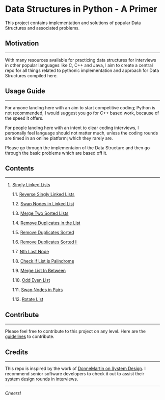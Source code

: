# Data Structures in Python - A Primer

This project contains implementation and solutions of popular Data Structures and associated problems.

## Motivation
---
With many resources available for practicing data structures for interviews in other popular languages like C, C++ and Java, I aim to create a central repo for all things related to pythonic implementation and approach for Data Structures compiled here.

## Usage Guide
---

For anyone landing here with an aim to start competitive coding; Python is not recommended, I would suggest you go for C++ based work, because of the speed it offers.

For people landing here with an intent to clear coding interviews, I personally feel language should not matter much, unless the coding rounds are timed in an online platform; which they rarely are.

Please go through the implementaion of the Data Structure and then go through the basic problems which are based off it.

## Contents
---

1. [Singly Linked Lists](https://www.github.com/naagarjunsa/data-structures-python-primer/singly-linked-list/SinglyLinkedList.py)

    1.1. [Reverse Singly Linked Lists](https://www.github.com/naagarjunsa/data-structures-python-primer/singly-linked-list/reverse-linked-list.py)

    1.2. [Swap Nodes in Linked List](https://www.github.com/naagarjunsa/data-structures-python-primer/singly-linked-list/swap-nodes.py)

    1.3. [Merge Two Sorted Lists](https://www.github.com/naagarjunsa/data-structures-python-primer/singly-linked-list/merge-sorted-lists.py)

    1.4. [Remove Duplicates in the List](https://www.github.com/naagarjunsa/data-structures-python-primer/singly-linked-list/remove-duplicates.py)

    1.5. [Remove Duplicates Sorted](https://www.github.com/naagarjunsa/data-structures-python-primer/singly-linked-list/remove-duplicates-sorted.py)

    1.6. [Remove Duplicates Sorted II](https://www.github.com/naagarjunsa/data-structures-python-primer/singly-linked-list/remove-duplicates-sorted-ii.py)
     
    1.7. [Nth Last Node](https://www.github.com/naagarjunsa/data-structures-python-primer/singly-linked-list/nth-last-node.py)

    1.8. [Check if List is Palindrome](https://www.github.com/naagarjunsa/data-structures-python-primer/singly-linked-list/check-palindrome.py)

    1.9. [Merge List In Between](https://www.github.com/naagarjunsa/data-structures-python-primer/singly-linked-list/merge-in-between-linked-list.py)

    1.10. [Odd Even List](https://www.github.com/naagarjunsa/data-structures-python-primer/singly-linked-list/odd-even-list.py)

    1.11. [Swap Nodes in Pairs](https://www.github.com/naagarjunsa/data-structures-python-primer/singly-linked-list/swap-nodes-in-pairs.py)

    1.12. [Rotate List](https://www.github.com/naagarjunsa/data-structures-python-primer/singly-linked-list/rotate-list.py)

## Contribute
---
Please feel free to contribute to this project on any level. Here are the [guidelines](https://github.com/naagarjunsa/data-structures-python-primer/CONTRIBUTING.md) to contribute.

## Credits
---
This repo is inspired by the work of [DonneMartin on System Design](https://github.com/donnemartin/system-design-primer).
I recommend senior software developers to check it out to assist their system design rounds in interviews.

---

*Cheers!*



